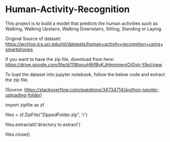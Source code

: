 # Human-Activity-Recognition
This project is to build a model that predicts the human activities such as Walking, Walking Upstairs, Walking Downstairs, Sitting, Standing or Laying.

Original Source of dataset: https://archive.ics.uci.edu/ml/datasets/human+activity+recognition+using+smartphones

If you want to have the zip file, download from here:
https://drive.google.com/file/d/118toouH8ifByKJHmmowyjOjGyir-YAvi/view

To load the dataset into jupyter notebook, follow the below code and extract the zip file.

(Source: https://stackoverflow.com/questions/34734714/ipython-jupyter-uploading-folder)

import zipfile as zf

files = zf.ZipFile("ZippedFolder.zip", 'r')

files.extractall('directory to extract')

files.close()
